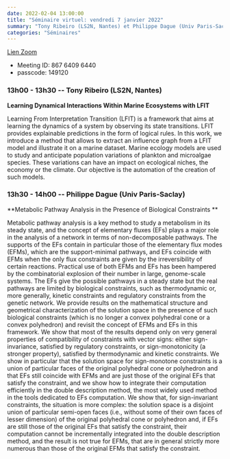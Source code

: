 ```yaml
---
date: 2022-02-04 13:00:00
title: "Séminaire virtuel: vendredi 7 janvier 2022"
summary: "Tony Ribeiro (LS2N, Nantes) et Philippe Dague (Univ Paris-Saclay)"
categories: "Séminaires"
---
```



[Lien Zoom](https://u-bordeaux-fr.zoom.us/j/86764096440?pwd=b01qOG04RTMvRWNOVHBYR1ZIbkVaUT09)
* Meeting ID: 867 6409 6440
* passcode: 149120 


### 13h00 - 13h30 -- Tony Ribeiro (LS2N, Nantes)

**Learning Dynamical Interactions Within Marine Ecosystems with LFIT**

Learning From Interpretation Transition (LFIT) is a framework that aims at learning the dynamics of a system by observing its state transitions. LFIT provides explainable predictions in the form of logical rules. In this work, we introduce a method that allows to extract an influence graph from a LFIT model and illustrate it on a marine dataset. Marine ecology models are used to study and anticipate population variations of plankton and microalgae species. These variations can have an impact on ecological niches, the economy or the climate. Our objective is the automation of the creation of such models. 

### 13h30 - 14h00 -- Philippe Dague (Univ Paris-Saclay)

**Metabolic Pathway Analysis in the Presence of Biological Constraints **

Metabolic pathway analysis is a key method to study a metabolism in its steady state, and the concept of elementary fluxes (EFs) plays a major role in the analysis of a network in terms of non-decomposable pathways. The supports of the EFs contain in particular those of the elementary flux modes (EFMs), which are the support-minimal pathways, and EFs coincide with EFMs when the only flux constraints are given by the irreversibility of certain reactions. Practical use of both EFMs and EFs has been hampered by the combinatorial explosion of their number in large, genome-scale systems. The EFs give the possible pathways in a steady state but the real pathways are limited by biological constraints, such as thermodynamic or, more generally, kinetic constraints and regulatory constraints from the genetic network.
We provide results on the mathematical structure and geometrical characterization of the solution space in the presence of such biological constraints (which is no longer a convex polyhedral cone or a convex polyhedron) and revisit the concept of EFMs and EFs in this framework. We show that most of the results depend only on very general properties of compatibility of constraints with vector signs: either sign-invariance, satisfied by regulatory constraints, or sign-monotonicity (a stronger property), satisfied by thermodynamic and kinetic constraints. We show in particular that the solution space for sign-monotone constraints is a union of particular faces of the original polyhedral cone or polyhedron and that EFs still coincide with EFMs and are just those of the original EFs that satisfy the constraint, and we show how to integrate their computation efficiently in the double description method, the most widely used method in the tools dedicated to EFs computation. We show that, for sign-invariant constraints, the situation is more complex: the solution space is a disjoint union of particular semi-open faces (i.e., without some of their own faces of lesser dimension) of the original polyhedral cone or polyhedron and, if EFs are still those of the original EFs that satisfy the constraint, their computation cannot be incrementally integrated into the double description method, and the result is not true for EFMs, that are in general strictly more numerous than those of the original EFMs that satisfy the constraint. 
